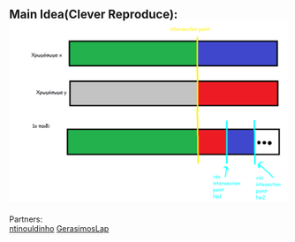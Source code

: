 Main Idea(Clever Reproduce):
<br>
![alt text](newIntersectionPoints.PNG)
---
Partners:
<br>
<a href="https://github.com/ntinouldinho">ntinouldinho</a>
<a href="https://github.com/GerasimosLap">GerasimosLap</a>
